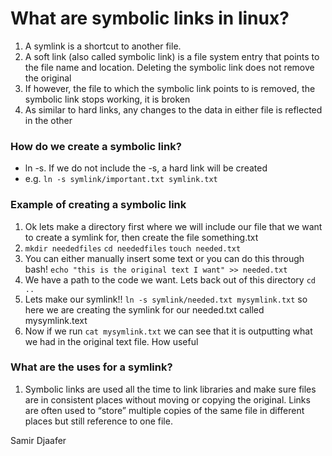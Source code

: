 
# What are symbolic links in linux?

1. A symlink is a shortcut to another file.
2. A soft link (also called symbolic link) is a file system entry that points to the file name and location. Deleting the symbolic link does not remove the original
3. If however, the file to which the symbolic link points to is removed, the symbolic link stops working, it is broken
4. As similar to hard links, any changes to the data in either file is reflected in the other

### How do we create a symbolic link?
- ln -s. If we do not include the -s, a hard link will be created
- e.g. `ln -s symlink/important.txt symlink.txt`

### Example of creating a symbolic link
1. Ok lets make a directory first where we will include our file that we want to create a symlink for, then create the file something.txt
2. `mkdir neededfiles` `cd neededfiles` `touch needed.txt`
3. You can either manually insert some text or you can do this through bash! `echo "this is the original text I want" >> needed.txt`
4. We have a path to the code we want. Lets back out of this directory `cd ..`
5. Lets make our symlink!! `ln -s symlink/needed.txt mysymlink.txt` so here we are creating the symlink for our needed.txt called mysymlink.text
6. Now if we run `cat mysymlink.txt` we can see that it is outputting what we had in the original text file. How useful

### What are the uses for a symlink?
1. Symbolic links are used all the time to link libraries and make sure files are in consistent places without moving or copying the original. Links are often used to “store” multiple copies of the same file in different places but still reference to one file.

Samir Djaafer

